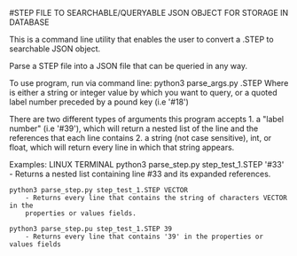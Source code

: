 #STEP FILE TO SEARCHABLE/QUERYABLE JSON OBJECT FOR STORAGE IN DATABASE 

This is a command line utility that enables the user to convert a .STEP to searchable JSON object.  


Parse a STEP file into a JSON file that can be queried in any way.

To use program, run via command line: python3 parse_args.py <name of step file>.STEP <key>
Where <key> is either a string or integer value by which you want to query,
or a quoted label number preceded by a pound key (i.e '#18')

There are two different types of arguments this program accepts
    1. a "label number" (i.e '#39'), which will return a nested list of the line
    and the references that each line contains
    2. a string (not case sensitive), int, or float, which will return every line
    in which that string appears.

Examples:
LINUX TERMINAL
    python3 parse_step.py step_test_1.STEP '#33'
        - Returns a nested list containing line #33 and its expanded references.

    python3 parse_step.py step_test_1.STEP VECTOR
        - Returns every line that contains the string of characters VECTOR in the
        properties or values fields.

    python3 parse_step.pu step_test_1.STEP 39
        - Returns every line that contains '39' in the properties or values fields


